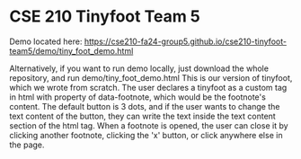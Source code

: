 # CSE 210 Tinyfoot Team 5

Demo located here: https://cse210-fa24-group5.github.io/cse210-tinyfoot-team5/demo/tiny_foot_demo.html

Alternatively, if you want to run demo locally, just download the whole repository, and run demo/tiny_foot_demo.html
This is our version of tinyfoot, which we wrote from scratch. The user declares a tinyfoot as a <tiny-foot> custom tag in html with property of data-footnote, which would be the footnote's content. The default button is 3 dots, and if the user wants to change the text content of the button, they can write the text inside the text content section of the html tag. When a footnote is opened, the user can close it by clicking another footnote, clicking the 'x' button, or click anywhere else in the page.

